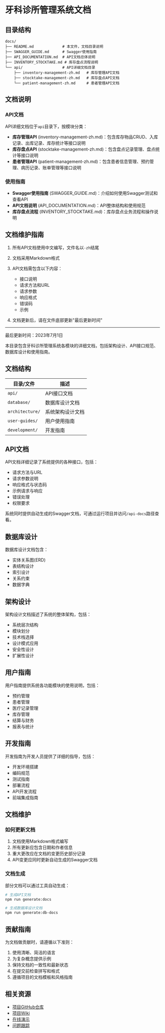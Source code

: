 # 牙科诊所管理系统文档

## 目录结构

```
docs/
├── README.md             # 本文件，文档目录说明
├── SWAGGER_GUIDE.md      # Swagger使用指南
├── API_DOCUMENTATION.md  # API文档总体说明
├── INVENTORY_STOCKTAKE.md # 库存盘点流程说明
└── api/                  # API详细文档目录
    ├── inventory-management-zh.md   # 库存管理API文档
    ├── stocktake-management-zh.md   # 库存盘点API文档
    └── patient-management-zh.md     # 患者管理API文档
```

## 文档说明

### API文档

API详细文档位于`api`目录下，按模块分类：

- **库存管理API** (inventory-management-zh.md)：包含库存物品CRUD、入库记录、出库记录、库存统计等接口说明
- **库存盘点API** (stocktake-management-zh.md)：包含盘点记录管理、盘点统计等接口说明
- **患者管理API** (patient-management-zh.md)：包含患者信息管理、预约管理、病历记录、账单管理等接口说明

### 使用指南

- **Swagger使用指南** (SWAGGER_GUIDE.md)：介绍如何使用Swagger测试和查看API
- **API文档说明** (API_DOCUMENTATION.md)：API整体结构和使用规范
- **库存盘点流程** (INVENTORY_STOCKTAKE.md)：库存盘点业务流程和操作说明

## 文档维护指南

1. 所有API文档使用中文编写，文件名以`-zh`结尾
2. 文档采用Markdown格式
3. API文档需包含以下内容：
   - 接口说明
   - 请求方法和URL
   - 请求参数
   - 响应格式
   - 错误码
   - 示例

4. 文档更新后，请在文件底部更新"最后更新时间"

---

最后更新时间：2023年7月1日

本目录包含牙科诊所管理系统各模块的详细文档，包括架构设计、API接口规范、数据库设计和使用指南。

## 文档结构

| 目录/文件 | 描述 |
|------|------|
| `api/` | API接口文档 |
| `database/` | 数据库设计文档 |
| `architecture/` | 系统架构设计文档 |
| `user-guides/` | 用户使用指南 |
| `development/` | 开发指南 |

## API文档

API文档详细记录了系统提供的各种接口，包括：

- 请求方法与URL
- 请求参数说明
- 响应格式与状态码
- 示例请求与响应
- 错误处理
- 权限要求

系统同时提供自动生成的Swagger文档，可通过运行项目并访问`/api-docs`路径查看。

## 数据库设计

数据库设计文档包含：

- 实体关系图(ERD)
- 表结构设计
- 索引设计
- 关系约束
- 数据字典

## 架构设计

架构设计文档描述了系统的整体架构，包括：

- 系统层次结构
- 模块划分
- 技术栈选择
- 设计模式应用
- 安全性设计
- 扩展性设计

## 用户指南

用户指南提供系统各功能模块的使用说明，包括：

- 预约管理
- 患者管理
- 医疗记录管理
- 库存管理
- 结算与财务
- 报表与统计

## 开发指南

开发指南为开发人员提供了详细的指导，包括：

- 开发环境搭建
- 编码规范
- 测试指南
- 部署流程
- API开发流程
- 前端集成指南

## 文档维护

### 如何更新文档

1. 文档使用Markdown格式编写
2. 所有更新应包含日期和作者信息
3. 重大更改应在文档的变更历史部分记录
4. API变更应同时更新自动生成的Swagger文档

### 文档生成

部分文档可以通过工具自动生成：

```bash
# 生成API文档
npm run generate:docs

# 生成数据库设计文档
npm run generate:db-docs
```

## 贡献指南

为文档做贡献时，请遵循以下准则：

1. 使用清晰、简洁的语言
2. 为复杂概念提供示例
3. 保持文档的一致性和最新状态
4. 在提交前检查拼写和格式
5. 遵循项目的文档模板和风格指南

## 相关资源

- [项目GitHub仓库](https://github.com/example/dental-clinic)
- [项目Wiki](https://github.com/example/dental-clinic/wiki)
- [在线演示](https://demo.example.com)
- [问题跟踪](https://github.com/example/dental-clinic/issues) 